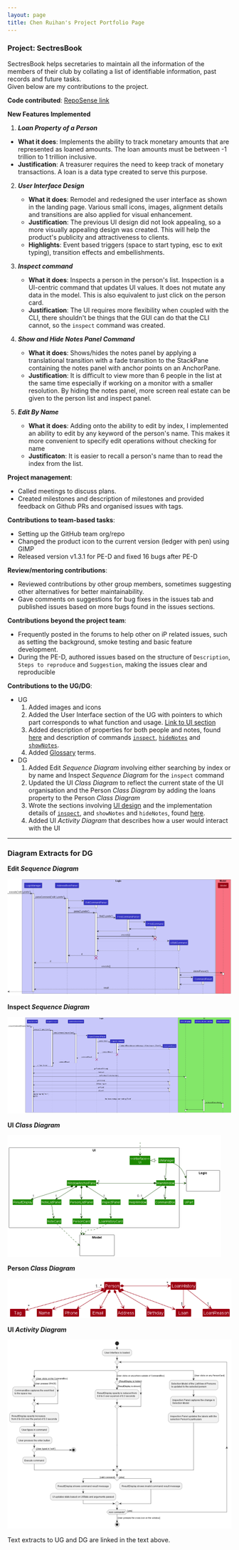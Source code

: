 ```yaml
---
layout: page
title: Chen Ruihan's Project Portfolio Page
---
```


### Project: SectresBook

SectresBook helps secretaries to maintain all the information of the members of their club by collating a list of identifiable information, past records and future tasks. <br>Given below are my contributions to the project.

**Code contributed**: [RepoSense link](https://nus-cs2103-ay2223s1.github.io/tp-dashboard/?search=w12&sort=groupTitle&sortWithin=title&timeframe=commit&mergegroup=&groupSelect=groupByRepos&breakdown=true&checkedFileTypes=docs~functional-code~test-code~other&since=2022-09-16&tabOpen=true&tabType=authorship&tabAuthor=rui-han-crh&tabRepo=AY2223S1-CS2103T-W12-2%2Ftp%5Bmaster%5D&authorshipIsMergeGroup=false&authorshipFileTypes=docs~functional-code&authorshipIsBinaryFileTypeChecked=false&authorshipIsIgnoredFilesChecked=false)

**New Features Implemented**

1. **_Loan Property of a Person_**
  * **What it does**: Implements the ability to track monetary amounts that are represented as loaned amounts. The loan amounts must be between -1 trillion to 1 trillion inclusive.
  * **Justification**: A treasurer requires the need to keep track of monetary transactions. A loan is a data type created to serve this purpose.
  
2. **_User Interface Design_**
   * **What it does**: Remodel and redesigned the user interface as shown in the landing page. Various small icons, images, alignment details and transitions are also applied for visual enhancement.
   * **Justification**: The previous UI design did not look appealing, so a more visually appealing design was created. This will help the product's publicity and attractiveness to clients.
   * **Highlights**: Event based triggers (space to start typing, esc to exit typing), transition effects and embellishments.

3. **_Inspect command_**
   * **What it does**: Inspects a person in the person's list. Inspection is a UI-centric command that updates UI values. It does not mutate any data in the model. This is also equivalent to just click on the person card.
   * **Justification**: The UI requires more flexibility when coupled with the CLI, there shouldn't be things that the GUI can do that the CLI cannot, so the `inspect` command was created.

4. **_Show and Hide Notes Panel Command_**
   * **What it does**: Shows/hides the notes panel by applying a translational transition with a fade transition to the StackPane containing the notes panel with anchor points on an AnchorPane. 
   * **Justification**: It is difficult to view more than 6 people in the list at the same time especially if working on a monitor with a smaller resolution. By hiding the notes panel, more screen real estate can be given to the person list and inspect panel.

5. **_Edit By Name_**
   * **What it does**: Adding onto the ability to edit by index, I implemented an ability to edit by any keyword of the person's name. This makes it more convenient to specify edit operations without checking for name
   * **Justificaton**: It is easier to recall a person's name than to read the index from the list.

**Project management**:

* Called meetings to discuss plans.
* Created milestones and description of milestones and provided feedback on Github PRs and organised issues with tags.

**Contributions to team-based tasks**:

* Setting up the GitHub team org/repo
* Changed the product icon to the current version (ledger with pen) using GIMP
* Released version v1.3.1 for PE-D and fixed 16 bugs after PE-D

**Review/mentoring contributions**:

* Reviewed contributions by other group members, sometimes suggesting other alternatives for better maintainability.
* Gave comments on suggestions for bug fixes in the issues tab and published issues based on more bugs found in the issues sections.

**Contributions beyond the project team**:

* Frequently posted in the forums to help other on iP related issues, such as setting the background, smoke testing and basic feature development.
* During the PE-D, authored issues based on the structure of `Description`, `Steps to reproduce` and `Suggestion`, making the issues clear and reproducible

**Contributions to the UG/DG**:

- UG
  1. Added images and icons
  2. Added the User Interface section of the UG with pointers to which part corresponds to what function and usage. [Link to UI section](https://ay2223s1-cs2103t-w12-2.github.io/tp/UserGuide.html#user-interface)
  3. Added description of properties for both people and notes, found [here](https://ay2223s1-cs2103t-w12-2.github.io/tp/UserGuide.html#properties) and description of commands [`inspect`](https://ay2223s1-cs2103t-w12-2.github.io/tp/UserGuide.html#inspecting-a-person--inspect), [`hideNotes`](https://ay2223s1-cs2103t-w12-2.github.io/tp/UserGuide.html#hiding-notes-panel--hidenotes) and [`showNotes`](https://ay2223s1-cs2103t-w12-2.github.io/tp/UserGuide.html#showing-notes-panel--shownotes).
  4. Added [Glossary](https://ay2223s1-cs2103t-w12-2.github.io/tp/UserGuide.html#glossary) terms.
- DG
  1. Added Edit _Sequence Diagram_ involving either searching by index or by name and Inspect _Sequence Diagram_ for the `inspect` command
  2. Updated the UI _Class Diagram_ to reflect the current state of the UI organisation and the Person _Class Diagram_ by adding the loans property to the Person _Class Diagram_
  3. Wrote the sections involving [UI design](https://ay2223s1-cs2103t-w12-2.github.io/tp/DeveloperGuide.html#ui-features) and the implementation details of [`inspect`](https://ay2223s1-cs2103t-w12-2.github.io/tp/DeveloperGuide.html#inspect-feature), and `showNotes` and `hideNotes`, found [here](https://ay2223s1-cs2103t-w12-2.github.io/tp/DeveloperGuide.html#showing-and-hiding-the-notes-panel-feature).
  4. Added UI _Activity Diagram_ that describes how a user would interact with the UI

-----------------------------

### Diagram Extracts for DG

**Edit _Sequence Diagram_**

![](../images/EditSequenceDiagram.png)

**Inspect _Sequence Diagram_**

![](../images/InspectSequenceDiagram.png)

**UI _Class Diagram_**

![](../images/UiClassDiagram.png)

**Person _Class Diagram_**

![](../images/PersonClassDiagram.png)

**UI _Activity Diagram_**

![](../images/UIActivityDiagram.png)

Text extracts to UG and DG are linked in the text above.


